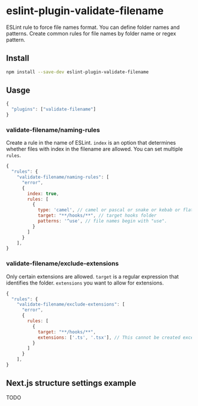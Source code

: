 # eslint-plugin-validate-filename

ESLint rule to force file names format. You can define folder names and patterns. Create common rules for file names by folder name or regex pattern.

## Install

```sh
npm install --save-dev eslint-plugin-validate-filename
```

## Uasge

```javascript
{
  "plugins": ["validate-filename"]
}
```

### validate-filename/naming-rules

Create a rule in the name of ESLint. `index` is an option that determines whether files with index in the filename are allowed. You can set multiple `rules`.

```javascript
{
  "rules": {
    "validate-filename/naming-rules": [
      "error",
      {
        index: true,
        rules: [
          {
            type: 'camel', // camel or pascal or snake or kebab or flat
            target: "**/hooks/**", // target hooks folder
            patterns: '^use', // file names begin with "use".
          }
        ] 
      }
    ],
}
```

### validate-filename/exclude-extensions

Only certain extensions are allowed. `target` is a regular expression that identifies the folder. `extensions` you want to allow for extensions.

```javascript
{
  "rules": {
    "validate-filename/exclude-extensions": [
      "error",
      {
        rules: [
          {
            target: "**/hooks/**",
            extensions: ['.ts', '.tsx'], // This cannot be created except for .ts or .tsx under the hooks folder.
          }
        ]
      }
    ],
}
```

## Next.js structure settings example

TODO
